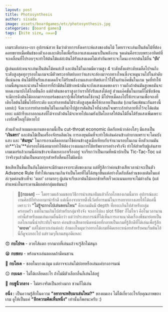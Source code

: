 ```yaml
---
layout: post
title: Photosynthesis
author: sisada
image: assets/boardgames/etc/photosynthesis.jpg
categories: [board games]
tags: [bite size, กบเฉย]
---
```

เกมระดับกลาง-เบา อุปกรณ์สวย ธีมว่าด้วยการสังเคราะห์แสงของต้นไม้ โดยเราจะเล่นเป็นต้นไม้ที่ต้องคอยขยายเม็ดพันธ์ของตัวเองและเติบโตเพื่อรับเอาแสงแดดมาเป็นพลังงาน จุดเด่นคือระบบพระอาทิตย์ที่จะเคลื่อนที่ไปรอบๆจะทำให้ต้นไม้แต่ล่ะต้นได้รับแสงแดดไม่เท่ากันเพราะจะโดนเงาจากต้นไม้อื่น **'บัง'**

ผู้เล่นแต่ล่ะคนจะเล่นเป็นต้นไม้คนล่ะสี และต้นไม้ในเกมมีความสูง 4 ระดับตั้งแต่ระดับเมล็ดไปจนถึงระดับสูงสุดทุกๆรอบในเกมจะมีตัวพระอาทิตย์บอกว่าแสงจะส่องมาจากทางไหนซึ่งจะหมุนวนไปในลำดับที่แน่นอน ต้นไม้ที่ยืนรับแสงแดดก็จะได้รับพลังงานแสงอาทิตย์เอาไว้ใช้ในทำแอ๊คชั่นในเกม จุดที่ทำให้เกมนี้สนุกและน่าสนใจคือการที่ถ้ามีต้นไม้ข้างหน้ามันจะบังแสงแดดของเรา รวมถึงถ้าต้นมันสูงพอมันจะทอดเงามาบังได้ไกลขึ้นอีก แต่ถ้าต้นของเราสูงกว่าเราก็ยังรับแสงได้อยู่ ส่วนแอ๊คชั่นในเกมก็ไม่ซับซ้อน จะมีการดึงต้นไม้ออกมาจากบอร์ดของเรา(เพื่อให้พร้อมใช้งาน) มีโปรยเม็ดลงไปให้กระดานเพื่อจองที่ เติบโตต้นไม้ขึ้นไปอีกระดับ และทำลายต้นไม้ระดับสูงสุดเพื่อให้กลายเป็นแต้ม (เกมวัดแพ้ชนะกันตรงนี้เลยล่ะ) จังหวะการทำลายต้นไม้ในเกมก็นำไปสู่การตัดสินใจที่น่าสนใจเพราะถ้าทำลายทิ้งไว้จะได้แต้มเยอะ แต่ถ้ารีบเอาออกแสงที่ได้จากตัวต้นไม้จะหายไปแถมยังเปิดโอกาสให้ต้นไม้อื่นได้รับแสงเพิ่มเพราะเงายักษ์ใหญ่ได้หายไป

ส่วนตัวแล้วผมมองแกนของเกมนี้เป็น cut-throat economic ผิดกับหน้ากล่องใสๆ มีแสงเป็น **'เงินตรา'** และต้นไม้เป็นเครื่องจักรผลิตเงิน การลงทุนผิดที่จะทำให้เล่นค่อนข้างลำบากเพราะจะโดนบังแสง และ **'ต้นทุน'** ในการเอาเมล็ดออกมาใช้ค่อนข้างสูงเมื่อเทียบกับจำนวนรอบในเกม คือตัวเกมมันทำ**'เงิน'**ต่อรอบได้น้อยมากทำให้ต้องวางแผนการใช้ทรัพยากรอย่างจริงจัง ทำให้สำหรับผู้เล่นสายเกมเมอร์แล้วเกมนี้ค่อนข้างจะคิดเยอะเอาเรื่องอยู่ จะเรียกว่าเป็นเกมที่หน้าปกเป็น Tic-Tac-Toc แต่ว่าจริงๆแล้วมันเป็นหมากรุกสำหรับสี่คนก็ไม่ผิดนัก

ข้อเสียเป็นชิ้นเป็นอันไม่ค่อยจะมีถ้ามองจากระดับของเกม แต่ที่รู้สึกว่าค่อนข้างเสียเวลาน่าจะเป็นตัว Advance Rule ที่ทำให้เกมนานเกินจำเป็นโดยที่ไม่ได้สนุกขึ้นแต่อย่างใดกับสัดส่วนของแต้มในแต่ล่ะจุดค่อนข้างที่จะ 'ตลก' เอามากๆ ผู้เล่นจะรีบเอาต้นไม้ออกช้าหรือเร็วคะแนนแทบจะไม่ต่างกัน (แต่ตำแหน่งในกระดานมีผลต่อกลุ่มแต้มนะ)

> 🐸**[กบเฉย]** -- โดยรวมแล้วผมชอบวิธีการนำเสนอธีมแล้วก็กลไกของเกมนี้มาก อุปกรณ์และงานศิลป์ก็ทำออกมาน่ารักดี แต่เนื่องจากเรทติ้งนี้วัดที่อารมณ์ในการอยากกางเลยให้ได้แค่นี้เพราะว่า **"ไม่รู้จะกางไปเล่นตอนไหน"** คือเกมมันมี depth ที่เยอะเกินไปสำหรับกลุ่มครอบครัว แต่ก็นานเกินไปสำหรับกลุ่มจริงจัง จะเอาไปลง slot filler ก็ไม่ไหว คือในเวลานานเท่านี้สำหรับผมเล่นเกมอื่นดีกว่า แต่ว่าประสบการณ์ที่ได้เห็นการเอาแนวคิดเรื่องพืชมาย่อยเป็นกลไกเกมนี้น่าประทับใจมาก ค่อนข้างเสียดายนิดหน่อยที่กลายเป็นเกมที่รู้สึกดีที่ได้เล่นเพื่อรู้สึก **'wow'** แต่ไม่อยากเล่นต่อล่ะ ถ้ามองในมุมว่าอยากได้เกมที่คิดเยอะหน่อยสำหรับคนเริ่มต้นไอ้นี่ก็ดูจะเยอะไป แต่รวมๆก็เกมสนุกดีแหละ


😍 **กบโปรด** - อวยไส้แตก ยากมากที่เล่นแล้วจะรู้สึกไม่สนุก

😁 **กบชอบ** - พร้อมจะเล่นตลอดถ้ามีคนชวน

🙂 **กบโอเค** - ชอบในบางแง่มุม แต่อาจจะเล่นไม่บ่อยหรือเล่นแค่บางอารมณ์

😐 **กบเฉย** - ไม่ได้เกลียดอะไร ถ้าไม่มีตัวเลือกอื่นก็เล่นได้อยู่

🖕 **กบชูนิ้วกลาง** - ไม่ตรงจริตเป็นอย่างมาก ชวนก็ไม่เล่น

**อนึ่ง :** เป็นความรู้สึกในความ **"อยากจะหยิบมาเล่นไหม?"** ของผมเอง ไม่ได้เกี่ยวอะไรกับคุณภาพของเกม ดูให้เป็นแค่ **"อีกความคิดเห็นหนึ่ง"** เท่านั้นก็พอนะครับ :)



---
